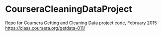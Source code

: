 # CourseraCleaningDataProject
Repo for Coursera Getting and Cleaning Data project code, February 2015 https://class.coursera.org/getdata-011/
